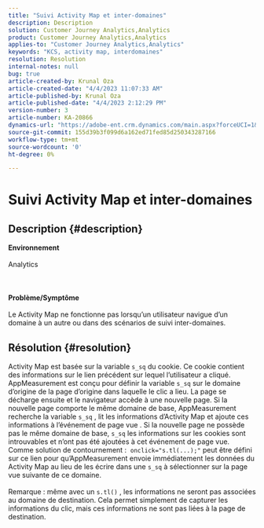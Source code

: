 ```yaml
---
title: "Suivi Activity Map et inter-domaines"
description: Description
solution: Customer Journey Analytics,Analytics
product: Customer Journey Analytics,Analytics
applies-to: "Customer Journey Analytics,Analytics"
keywords: "KCS, activity map, interdomaines"
resolution: Resolution
internal-notes: null
bug: true
article-created-by: Krunal Oza
article-created-date: "4/4/2023 11:07:33 AM"
article-published-by: Krunal Oza
article-published-date: "4/4/2023 2:12:29 PM"
version-number: 3
article-number: KA-20866
dynamics-url: "https://adobe-ent.crm.dynamics.com/main.aspx?forceUCI=1&pagetype=entityrecord&etn=knowledgearticle&id=62ab09e3-d8d2-ed11-a7c7-6045bd006b4b"
source-git-commit: 155d39b3f099d6a162ed71fed85d250343287166
workflow-type: tm+mt
source-wordcount: '0'
ht-degree: 0%

---
```


# Suivi Activity Map et inter-domaines

## Description {#description}

<b>Environnement</b><br><br>Analytics<br><br> <br><br><b>Problème/Symptôme</b><br><br>Le Activity Map ne fonctionne pas lorsqu’un utilisateur navigue d’un domaine à un autre ou dans des scénarios de suivi inter-domaines.<br>

## Résolution {#resolution}

Activity Map est basée sur la variable `s_sq` du cookie. Ce cookie contient des informations sur le lien précédent sur lequel l’utilisateur a cliqué.<br>AppMeasurement est conçu pour définir la variable `s_sq` sur le domaine d’origine de la page d’origine dans laquelle le clic a lieu. La page se décharge ensuite et le navigateur accède à une nouvelle page. Si la nouvelle page comporte le même domaine de base, AppMeasurement recherche la variable `s_sq` , lit les informations d’Activity Map et ajoute ces informations à l’événement de page vue . Si la nouvelle page ne possède pas le même domaine de base, `s_sq` les informations sur les cookies sont introuvables et n’ont pas été ajoutées à cet événement de page vue.<br>Comme solution de contournement :  `onclick="s.tl(...);"` peut être défini sur ce lien pour qu’AppMeasurement envoie immédiatement les données du Activity Map au lieu de les écrire dans une `s_sq` à sélectionner sur la page vue suivante de ce domaine.<br> <br>Remarque : même avec un `s.tl()` , les informations ne seront pas associées au domaine de destination. Cela permet simplement de capturer les informations du clic, mais ces informations ne sont pas liées à la page de destination.<br>



